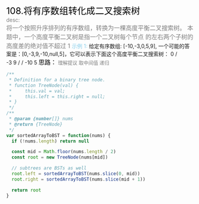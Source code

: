 <font color=black size=5>108.将有序数组转化成二叉搜索树<br></font>
<font color=gray>desc:<br></font>
<font color=gray size=3>
将一个按照升序排列的有序数组，转换为一棵高度平衡二叉搜索树。
本题中，一个高度平衡二叉树是指一个二叉树每个节点 的左右两个子树的高度差的绝对值不超过 1
</font>
<font color=skyblue>示例 1:</font>
<font >
给定有序数组: [-10,-3,0,5,9],
一个可能的答案是：[0,-3,9,-10,null,5]，它可以表示下面这个高度平衡二叉搜索树：
0
/ \
 -3 9
/ /
-10 5
</font>
<font color=black size=3>
思路：</font><font color=gray size=2>
理解提议 取中间值 递归
</font>

```javascript
/**
 * Definition for a binary tree node.
 * function TreeNode(val) {
 *     this.val = val;
 *     this.left = this.right = null;
 * }
 */
/**
 * @param {number[]} nums
 * @return {TreeNode}
 */
var sortedArrayToBST = function(nums) {
  if (!nums.length) return null

  const mid = Math.floor(nums.length / 2)
  const root = new TreeNode(nums[mid])

  // subtrees are BSTs as well
  root.left = sortedArrayToBST(nums.slice(0, mid))
  root.right = sortedArrayToBST(nums.slice(mid + 1))

  return root
}
```
